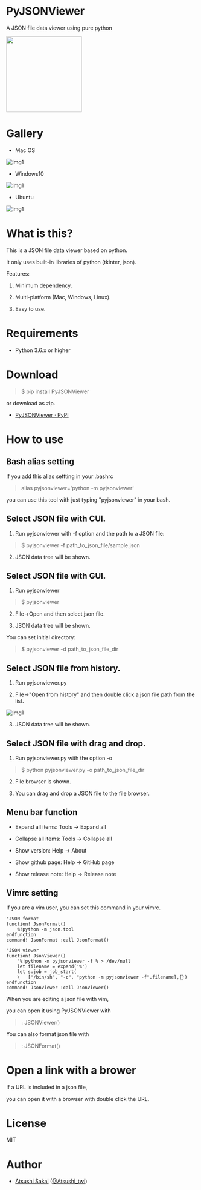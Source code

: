 # PyJSONViewer
A JSON file data viewer using pure python

<img src="https://github.com/AtsushiSakai/PyJSONViewer/raw/master/img/icon.png" width="200">

# Gallery

- Mac OS

![img1](https://github.com/AtsushiSakai/PyJSONViewer/raw/master/img/mac.png)

- Windows10

![img1](https://github.com/AtsushiSakai/PyJSONViewer/raw/master/img/windows.png)

- Ubuntu

![img1](https://github.com/AtsushiSakai/PyJSONViewer/raw/master/img/ubuntu.png)


# What is this?

This is a JSON file data viewer based on python.

It only uses built-in libraries of python (tkinter, json).

Features:

1. Minimum dependency. 

2. Multi-platform (Mac, Windows, Linux).

3. Easy to use.


# Requirements

- Python 3.6.x or higher

# Download

>$ pip install PyJSONViewer

or download as zip.

- [PyJSONViewer · PyPI](https://pypi.org/project/PyJSONViewer/)

# How to use

## Bash alias setting

If you add this alias settting in your .bashrc

> alias pyjsonviewer='python -m pyjsonviewer'

you can use this tool with just typing "pyjsonviewer" in your bash.

## Select JSON file with CUI.

1. Run pyjsonviewer with -f option and the path to a JSON file:

> $ pyjsonviewer -f path\_to\_json\_file/sample.json

2. JSON data tree will be shown.

## Select JSON file with GUI.

1. Run pyjsonviewer

> $ pyjsonviewer

2. File-\>Open and then select json file.

3. JSON data tree will be shown.

You can set initial directory:

> $ pyjsonviewer -d path\_to\_json\_file\_dir

## Select JSON file from history.

1. Run pyjsonviewer.py

2. File-\>"Open from history" and then double click a json file path from the list.

![img1](https://github.com/AtsushiSakai/PyJSONViewer/raw/master/img/history.png)

3. JSON data tree will be shown.

## Select JSON file with drag and drop.

1. Run pyjsonviewer.py with the option -o

> $ python pyjsonviewer.py -o path\_to\_json\_file\_dir

2. File browser is shown.

3. You can drag and drop a JSON file to the file browser.

## Menu bar function

- Expand all items: Tools -> Expand all

- Collapse all items: Tools -> Collapse all

- Show version: Help -> About

- Show github page: Help -> GitHub page

- Show release note: Help -> Release note

## Vimrc setting

If you are a vim user, you can set this command in your vimrc.

	"JSON format
	function! JsonFormat()
		%!python -m json.tool
	endfunction
	command! JsonFormat :call JsonFormat()

	"JSON viewer
	function! JsonViewer()
		"%!python -m pyjsonviewer -f % > /dev/null
  		let filename = expand('%')
		let s:job = job_start(
		\   ["/bin/sh", "-c", "python -m pyjsonviewer -f".filename],{})
	endfunction
	command! JsonViewer :call JsonViewer()

When you are editing a json file with vim,

you can open it using PyJSONViewer with

>: JSONViewer()

You can also format json file with

>: JSONFormat()

# Open a link with a brower

If a URL is included in a json file,

you can open it with a browser with double click the URL.

# License 

MIT

# Author

- [Atsushi Sakai](https://github.com/AtsushiSakai/) ([@Atsushi_twi](https://twitter.com/Atsushi_twi))

